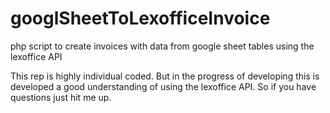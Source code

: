 # googlSheetToLexofficeInvoice
php script to create invoices with data from google sheet tables using the lexoffice API

This rep is highly individual coded. But in the progress of developing this is developed a good understanding of using the lexoffice API. So if you have questions just hit me up. 
